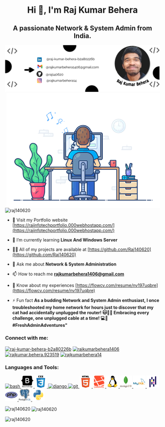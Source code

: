 <h1 align="center">Hi 👋, I'm Raj Kumar Behera</h1>
<h2 align="center">A passionate Network & System Admin from India.</h2>
<div align="center"> <img src="poster.jpg"></div>
<img align="right" alt="Coding" width="500" src="code.gif">
<p align="left"> <img src="https://komarev.com/ghpvc/?username=raj140620&label=Profile%20views&color=0e75b6&style=flat" alt="raj140620" /> </p>

- 🔭 Visit my Portfolio website [https://rajinfotechportfolio.000webhostapp.com/](https://rajinfotechportfolio.000webhostapp.com/)

- 🌱 I’m currently learning **Linux And Windows Server**

- 👨‍💻 All of my projects are available at [https://github.com/Raj140620](https://github.com/Raj140620)

- 💬 Ask me about **Network & System Administration**

- 📫 How to reach me **rajkumarbehera1406@gmail.com**

- 📄 Know about my experiences [https://flowcv.com/resume/nv197uqbre](https://flowcv.com/resume/nv197uqbre)

- ⚡ Fun fact **As a budding Network and System Admin enthusiast, I once troubleshooted my home network for hours just to discover that my cat had accidentally unplugged the router! 🐱🔌📡 Embracing every challenge, one unplugged cable at a time! 💻🔧 #FreshAdminAdventures"**

<h3 align="left">Connect with me:</h3>
<p align="left">
<a href="https://linkedin.com/in/raj-kumar-behera-b2a80226b" target="blank"><img align="center" src="https://raw.githubusercontent.com/rahuldkjain/github-profile-readme-generator/master/src/images/icons/Social/linked-in-alt.svg" alt="raj-kumar-behera-b2a80226b" height="30" width="40" /></a>
<a href="https://kaggle.com/rajkumarbehera1406" target="blank"><img align="center" src="https://raw.githubusercontent.com/rahuldkjain/github-profile-readme-generator/master/src/images/icons/Social/kaggle.svg" alt="rajkumarbehera1406" height="30" width="40" /></a>
<a href="https://fb.com/rajkumar.behera.923519" target="blank"><img align="center" src="https://raw.githubusercontent.com/rahuldkjain/github-profile-readme-generator/master/src/images/icons/Social/facebook.svg" alt="rajkumar.behera.923519" height="30" width="40" /></a>
<a href="https://instagram.com/rajkumarbehera14" target="blank"><img align="center" src="https://raw.githubusercontent.com/rahuldkjain/github-profile-readme-generator/master/src/images/icons/Social/instagram.svg" alt="rajkumarbehera14" height="30" width="40" /></a>
</p>

<h3 align="left">Languages and Tools:</h3>
<p align="left"> <a href="https://www.gnu.org/software/bash/" target="_blank" rel="noreferrer"> <img src="https://www.vectorlogo.zone/logos/gnu_bash/gnu_bash-icon.svg" alt="bash" width="40" height="40"/> </a> <a href="https://getbootstrap.com" target="_blank" rel="noreferrer"> <img src="https://raw.githubusercontent.com/devicons/devicon/master/icons/bootstrap/bootstrap-plain-wordmark.svg" alt="bootstrap" width="40" height="40"/> </a> <a href="https://www.w3schools.com/css/" target="_blank" rel="noreferrer"> <img src="https://raw.githubusercontent.com/devicons/devicon/master/icons/css3/css3-original-wordmark.svg" alt="css3" width="40" height="40"/> </a> <a href="https://www.djangoproject.com/" target="_blank" rel="noreferrer"> <img src="https://cdn.worldvectorlogo.com/logos/django.svg" alt="django" width="40" height="40"/> </a> <a href="https://git-scm.com/" target="_blank" rel="noreferrer"> <img src="https://www.vectorlogo.zone/logos/git-scm/git-scm-icon.svg" alt="git" width="40" height="40"/> </a> <a href="https://www.w3.org/html/" target="_blank" rel="noreferrer"> <img src="https://raw.githubusercontent.com/devicons/devicon/master/icons/html5/html5-original-wordmark.svg" alt="html5" width="40" height="40"/> </a> <a href="https://laravel.com/" target="_blank" rel="noreferrer"> <img src="https://raw.githubusercontent.com/devicons/devicon/master/icons/laravel/laravel-plain-wordmark.svg" alt="laravel" width="40" height="40"/> </a> <a href="https://www.linux.org/" target="_blank" rel="noreferrer"> <img src="https://raw.githubusercontent.com/devicons/devicon/master/icons/linux/linux-original.svg" alt="linux" width="40" height="40"/> </a> <a href="https://www.mongodb.com/" target="_blank" rel="noreferrer"> <img src="https://raw.githubusercontent.com/devicons/devicon/master/icons/mongodb/mongodb-original-wordmark.svg" alt="mongodb" width="40" height="40"/> </a> <a href="https://www.mysql.com/" target="_blank" rel="noreferrer"> <img src="https://raw.githubusercontent.com/devicons/devicon/master/icons/mysql/mysql-original-wordmark.svg" alt="mysql" width="40" height="40"/> </a> <a href="https://pandas.pydata.org/" target="_blank" rel="noreferrer"> <img src="https://raw.githubusercontent.com/devicons/devicon/2ae2a900d2f041da66e950e4d48052658d850630/icons/pandas/pandas-original.svg" alt="pandas" width="40" height="40"/> </a> <a href="https://www.php.net" target="_blank" rel="noreferrer"> <img src="https://raw.githubusercontent.com/devicons/devicon/master/icons/php/php-original.svg" alt="php" width="40" height="40"/> </a> <a href="https://www.postgresql.org" target="_blank" rel="noreferrer"> <img src="https://raw.githubusercontent.com/devicons/devicon/master/icons/postgresql/postgresql-original-wordmark.svg" alt="postgresql" width="40" height="40"/> </a> <a href="https://www.python.org" target="_blank" rel="noreferrer"> <img src="https://raw.githubusercontent.com/devicons/devicon/master/icons/python/python-original.svg" alt="python" width="40" height="40"/> </a> </p>

<p><img align="left" src="https://github-readme-stats.vercel.app/api/top-langs?username=raj140620&show_icons=true&locale=en&layout=compact" alt="raj140620" /></p>

<p>&nbsp;<img align="center" src="https://github-readme-stats.vercel.app/api?username=raj140620&show_icons=true&locale=en" alt="raj140620" /></p>

<p><img align="center" src="https://github-readme-streak-stats.herokuapp.com/?user=raj140620&" alt="raj140620" /></p>




